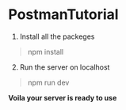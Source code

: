 # PostmanTutorial

1. Install all the packeges
> npm install
2. Run the server on localhost
> npm run dev

**Voila your server is ready to use**
